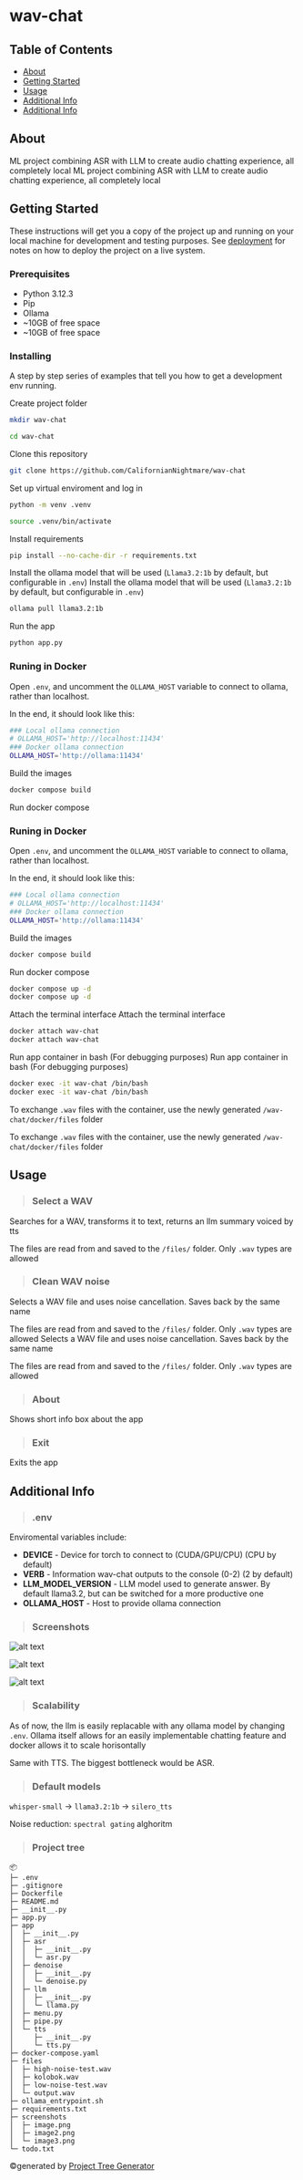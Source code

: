 # wav-chat

## Table of Contents
+ [About](#about)
+ [Getting Started](#getting_started)
+ [Usage](#usage)
+ [Additional Info](#additional_info)
+ [Additional Info](#additional_info)

## About <a name = "about"></a>
ML project combining ASR with LLM to create audio chatting experience, all completely local
ML project combining ASR with LLM to create audio chatting experience, all completely local

## Getting Started <a name = "getting_started"></a>
These instructions will get you a copy of the project up and running on your local machine for development and testing purposes. See [deployment](#deployment) for notes on how to deploy the project on a live system.

### Prerequisites

- Python 3.12.3
- Pip
- Ollama
- ~10GB of free space
- ~10GB of free space

### Installing

A step by step series of examples that tell you how to get a development env running.

Create project folder

```sh
mkdir wav-chat
```
```sh
cd wav-chat
```

Clone this repository

```sh
git clone https://github.com/CalifornianNightmare/wav-chat
```

Set up virtual enviroment and log in

```sh
python -m venv .venv
```
```sh
source .venv/bin/activate
```

Install requirements

```sh
pip install --no-cache-dir -r requirements.txt
```

Install the ollama model that will be used (`Llama3.2:1b` by default, but configurable in `.env`)
Install the ollama model that will be used (`Llama3.2:1b` by default, but configurable in `.env`)

```sh
ollama pull llama3.2:1b
```

Run the app

```sh
python app.py
```

### Runing in Docker <a name = "deployment"></a>

Open `.env`, and uncomment the `OLLAMA_HOST` variable to connect to ollama, rather than localhost. 

In the end, it should look like this:

```sh
### Local ollama connection
# OLLAMA_HOST='http://localhost:11434'
### Docker ollama connection
OLLAMA_HOST='http://ollama:11434'
```

Build the images

```sh
docker compose build
```

Run docker compose
### Runing in Docker <a name = "deployment"></a>

Open `.env`, and uncomment the `OLLAMA_HOST` variable to connect to ollama, rather than localhost. 

In the end, it should look like this:

```sh
### Local ollama connection
# OLLAMA_HOST='http://localhost:11434'
### Docker ollama connection
OLLAMA_HOST='http://ollama:11434'
```

Build the images

```sh
docker compose build
```

Run docker compose

```sh
docker compose up -d
docker compose up -d
```

Attach the terminal interface
Attach the terminal interface

```sh
docker attach wav-chat
docker attach wav-chat
```

Run app container in bash (For debugging purposes)
Run app container in bash (For debugging purposes)

```sh
docker exec -it wav-chat /bin/bash
docker exec -it wav-chat /bin/bash
```

To exchange `.wav` files with the container, use the newly generated `/wav-chat/docker/files` folder

To exchange `.wav` files with the container, use the newly generated `/wav-chat/docker/files` folder


## Usage <a name = "usage"></a>

> ### Select a WAV

Searches for a WAV, transforms it to text, returns an llm summary voiced by tts

The files are read from and saved to the `/files/` folder. Only `.wav` types are allowed

> ### Clean WAV noise

Selects a WAV file and uses noise cancellation. Saves back by the same name

The files are read from and saved to the `/files/` folder. Only `.wav` types are allowed
Selects a WAV file and uses noise cancellation. Saves back by the same name

The files are read from and saved to the `/files/` folder. Only `.wav` types are allowed

> ### About

Shows short info box about the app

> ### Exit

Exits the app

## Additional Info <a name = "additional_info"></a>

> ### .env

Enviromental variables include:

- **DEVICE** - Device for torch to connect to (CUDA/GPU/CPU) (CPU by default)
- **VERB** - Information wav-chat outputs to the console (0-2) (2 by default)
- **LLM_MODEL_VERSION** - LLM model used to generate answer. By default llama3.2, but can be switched for a more productive one
- **OLLAMA_HOST** - Host to provide ollama connection

> ### Screenshots

![alt text](screenshots/image.png)

![alt text](screenshots/image2.png)

![alt text](screenshots/image3.png)

> ### Scalability

As of now, the llm is easily replacable with any ollama model by changing `.env`. Ollama itself allows for an easily implementable chatting feature and docker allows it to scale horisontally

Same with TTS. The biggest bottleneck would be ASR.

> ### Default models

`whisper-small` -> `llama3.2:1b` -> `silero_tts`

Noise reduction: `spectral gating` alghoritm

> ### Project tree

```
📦 
├─ .env
├─ .gitignore
├─ Dockerfile
├─ README.md
├─ __init__.py
├─ app.py
├─ app
│  ├─ __init__.py
│  ├─ asr
│  │  ├─ __init__.py
│  │  └─ asr.py
│  ├─ denoise
│  │  ├─ __init__.py
│  │  └─ denoise.py
│  ├─ llm
│  │  ├─ __init__.py
│  │  └─ llama.py
│  ├─ menu.py
│  ├─ pipe.py
│  └─ tts
│     ├─ __init__.py
│     └─ tts.py
├─ docker-compose.yaml
├─ files
│  ├─ high-noise-test.wav
│  ├─ kolobok.wav
│  ├─ low-noise-test.wav
│  └─ output.wav
├─ ollama_entrypoint.sh
├─ requirements.txt
├─ screenshots
│  ├─ image.png
│  ├─ image2.png
│  └─ image3.png
└─ todo.txt
```
©generated by [Project Tree Generator](https://woochanleee.github.io/project-tree-generator)